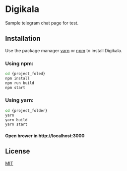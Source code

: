 # Digikala

Sample telegram chat page for test.

## Installation

Use the package manager [yarn](https://www.npmjs.com/package/yarn)
or [npm](https://www.npmjs.com/) to install Digikala.

### Using npm:

```bash
cd {project_foled}
npm install
npm run build
npm start
```

### Using yarn:

```bash
cd {project_folder}
yarn
yarn build
yarn start
```

#### Open brower in http://localhost:3000

## License

[MIT](https://choosealicense.com/licenses/mit/)
